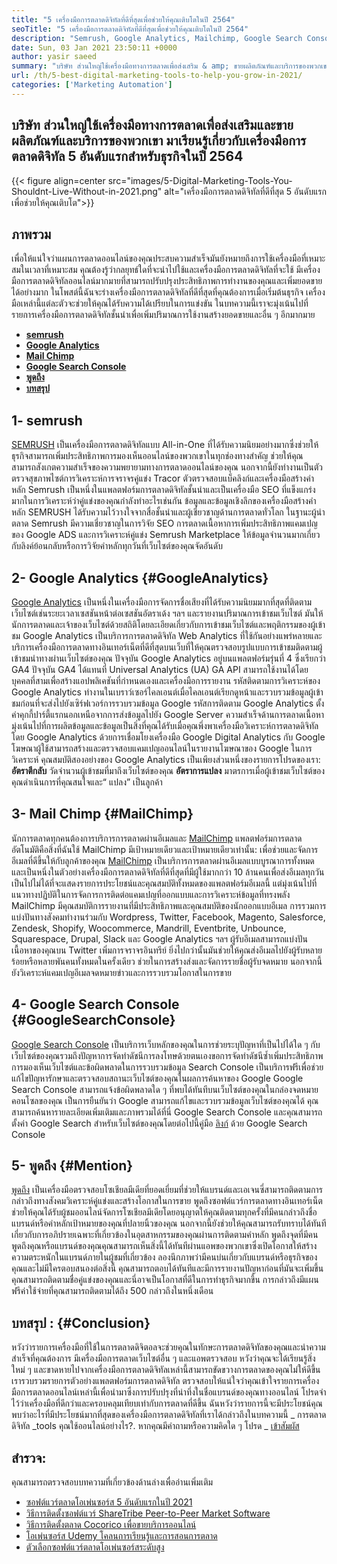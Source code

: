 ```yaml
---
title: "5 เครื่องมือการตลาดดิจิทัลที่ดีที่สุดเพื่อช่วยให้คุณเติบโตในปี 2564" 
seoTitle: "5 เครื่องมือการตลาดดิจิทัลที่ดีที่สุดเพื่อช่วยให้คุณเติบโตในปี 2564" 
description: "Semrush, Google Analytics, Mailchimp, Google Search Console และการกล่าวถึงเป็นเครื่องมือการตลาดดิจิทัลที่ดีที่สุดและมีประโยชน์มากที่สุดในการเติบโตทางธุรกิจ" 
date: Sun, 03 Jan 2021 23:50:11 +0000
author: yasir saeed
summary: "บริษัท ส่วนใหญ่ใช้เครื่องมือทางการตลาดเพื่อส่งเสริม & amp; ขายผลิตภัณฑ์และบริการของพวกเขา มาเรียนรู้เกี่ยวกับเครื่องมือการตลาดดิจิทัล 5 อันดับแรกสำหรับธุรกิจในปี 2564" 
url: /th/5-best-digital-marketing-tools-to-help-you-grow-in-2021/
categories: ['Marketing Automation']
---
```


## บริษัท ส่วนใหญ่ใช้เครื่องมือทางการตลาดเพื่อส่งเสริมและขายผลิตภัณฑ์และบริการของพวกเขา มาเรียนรู้เกี่ยวกับเครื่องมือการตลาดดิจิทัล 5 อันดับแรกสำหรับธุรกิจในปี 2564

{{< figure align=center src="images/5-Digital-Marketing-Tools-You-Shouldnt-Live-Without-in-2021.png" alt="เครื่องมือการตลาดดิจิทัลที่ดีที่สุด 5 อันดับแรกเพื่อช่วยให้คุณเติบโต">}}


##  **ภาพรวม**  
เพื่อให้แน่ใจว่าแผนการตลาดออนไลน์ของคุณประสบความสำเร็จมันยังหมายถึงการใช้เครื่องมือที่เหมาะสมในเวลาที่เหมาะสม คุณต้องรู้ว่ากลยุทธ์ใดที่จะนำไปใช้และเครื่องมือการตลาดดิจิทัลที่จะใช้ มีเครื่องมือการตลาดดิจิทัลออนไลน์มากมายที่สามารถปรับปรุงประสิทธิภาพการทำงานของคุณและเพิ่มยอดขายได้อย่างมาก ในโพสต์นี้ฉันจะร่างเครื่องมือการตลาดดิจิทัลที่ดีที่สุดที่คุณต้องการเมื่อเริ่มต้นธุรกิจ เครื่องมือเหล่านี้แต่ละตัวจะช่วยให้คุณได้รับความได้เปรียบในการแข่งขัน
ในบทความนี้เราจะมุ่งเน้นไปที่รายการเครื่องมือการตลาดดิจิทัลชั้นนำเพื่อเพิ่มปริมาณการใช้งานสร้างยอดขายและอื่น ๆ อีกมากมาย
*  **[semrush][1]**  
* [  **Google Analytics**  ][2]
* [  **Mail Chimp**  ][3]
* [  **Google Search Console**  ][4]
*  **[พูดถึง][5]**  
*  **[บทสรุป][6]**  

##  **1- semrush**  
[SEMRUSH][7] เป็นเครื่องมือการตลาดดิจิทัลแบบ All-in-One ที่ได้รับความนิยมอย่างมากซึ่งช่วยให้ธุรกิจสามารถเพิ่มประสิทธิภาพการมองเห็นออนไลน์ของพวกเขาในทุกช่องทางสำคัญ ช่วยให้คุณสามารถสังเกตความสำเร็จของความพยายามทางการตลาดออนไลน์ของคุณ นอกจากนี้ยังทำงานเป็นตัวตรวจสุขภาพไซต์การวิเคราะห์การจราจรคู่แข่ง Tracor ตัวตรวจสอบแบ็คลิงก์และเครื่องมือสร้างคำหลัก Semrush เป็นหนึ่งในแพลตฟอร์มการตลาดดิจิทัลชั้นนำและเป็นเครื่องมือ SEO ที่แข็งแกร่งมากในการวิเคราะห์ว่าคู่แข่งของคุณกำลังทำอะไรเช่นกัน
ข้อมูลและข้อมูลเชิงลึกของเครื่องมือสร้างคำหลัก SEMRUSH ได้รับความไว้วางใจจากสื่อชั้นนำและผู้เชี่ยวชาญด้านการตลาดทั่วโลก ในฐานะผู้นำตลาด Semrush มีความเชี่ยวชาญในการวิจัย SEO การตลาดเนื้อหาการเพิ่มประสิทธิภาพแคมเปญของ Google ADS และการวิเคราะห์คู่แข่ง Semrush Marketplace ให้ข้อมูลจำนวนมากเกี่ยวกับลิงค์ย้อนกลับหรือการวิจัยคำหลักทุกวันที่เว็บไซต์ของคุณจัดอันดับ

##  **2- Google Analytics**  {#GoogleAnalytics}

[Google Analytics][8] เป็นหนึ่งในเครื่องมือการจัดการชื่อเสียงที่ได้รับความนิยมมากที่สุดที่ติดตามเว็บไซต์เช่นระยะเวลาเซสชันหน้าต่อเซสชันอัตราเด้ง ฯลฯ และรายงานปริมาณการเข้าชมเว็บไซต์ มันให้นักการตลาดและเจ้าของเว็บไซต์ด้วยสถิติโดยละเอียดเกี่ยวกับการเข้าชมเว็บไซต์และพฤติกรรมของผู้เข้าชม Google Analytics เป็นบริการการตลาดดิจิทัล Web Analytics ที่ใช้กันอย่างแพร่หลายและบริการเครื่องมือการตลาดทางอินเทอร์เน็ตที่ดีที่สุดบนเว็บที่ให้คุณตรวจสอบรูปแบบการเข้าชมติดตามผู้เข้าชมนำทางผ่านเว็บไซต์ของคุณ
ปัจจุบัน Google Analytics อยู่บนแพลตฟอร์มรุ่นที่ 4 ซึ่งเรียกว่า GA4 ปัจจุบัน GA4 ได้แทนที่ Universal Analytics (UA) GA API สามารถใช้งานได้โดยบุคคลที่สามเพื่อสร้างแอปพลิเคชันที่กำหนดเองและเครื่องมือการรายงาน รหัสติดตามการวิเคราะห์ของ Google Analytics ทำงานในเบราว์เซอร์ไคลเอนต์เมื่อไคลเอนต์เรียกดูหน้าและรวบรวมข้อมูลผู้เข้าชมก่อนที่จะส่งไปยังเซิร์ฟเวอร์การรวบรวมข้อมูล Google รหัสการติดตาม Google Analytics ตั้งค่าคุกกี้ปาร์ตี้แรกนอกเหนือจากการส่งข้อมูลไปยัง Google Server ความสำเร็จด้านการตลาดเนื้อหามุ่งเน้นไปที่การผลิตข้อมูลและข้อมูลเป็นสิ่งที่คุณได้รับเมื่อคุณพึ่งพาเครื่องมือวิเคราะห์การตลาดดิจิทัลโดย Google Analytics
ด้วยการเชื่อมโยงเครื่องมือ Google Digital Analytics กับ Google โฆษณาผู้ใช้สามารถสร้างและตรวจสอบแคมเปญออนไลน์ในรายงานโฆษณาของ Google ในการวิเคราะห์ คุณสมบัติสองอย่างของ Google Analytics เป็นเพียงส่วนหนึ่งของรายการโปรดของเรา:
 **อัตราตีกลับ** วัดจำนวนผู้เข้าชมที่มาถึงเว็บไซต์ของคุณ
 **อัตราการแปลง** มาตรการเมื่อผู้เข้าชมเว็บไซต์ของคุณดำเนินการที่คุณสนใจและ“ แปลง” เป็นลูกค้า

##  **3- Mail Chimp**  {#MailChimp}

นักการตลาดทุกคนต้องการบริการการตลาดผ่านอีเมลและ [MailChimp][9] แพลตฟอร์มการตลาดอัตโนมัติคือสิ่งที่ฉันใช้ MailChimp มีเป้าหมายเดียวและเป้าหมายเดียวเท่านั้น: เพื่อช่วยและจัดการอีเมลที่ดีขึ้นให้กับลูกค้าของคุณ
[MailChimp][9] เป็นบริการการตลาดผ่านอีเมลแบบบูรณาการทั้งหมดและเป็นหนึ่งในตัวอย่างเครื่องมือการตลาดดิจิทัลที่ดีที่สุดที่มีผู้ใช้มากกว่า 10 ล้านคนเพื่อส่งอีเมลทุกวัน เป็นไปไม่ได้ที่จะแสดงรายการประโยชน์และคุณสมบัติทั้งหมดของแพลตฟอร์มอีเมลนี้ แต่มุ่งเน้นไปที่แนวทางปฏิบัติในการจัดการการติดต่อแคมเปญที่ออกแบบและการวิเคราะห์ข้อมูลที่ทรงพลัง
MailChimp มีคุณสมบัติการรายงานที่มีประสิทธิภาพและคุณสมบัติของนักออกแบบอีเมล การรวมการแบ่งปันทางสังคมทำงานร่วมกับ Wordpress, Twitter, Facebook, Magento, Salesforce, Zendesk, Shopify, Woocommerce, Mandrill, Eventbrite, Unbounce, Squarespace, Drupal, Slack และ Google Analytics ฯลฯ ผู้รับอีเมลสามารถแบ่งปันเนื้อหาของคุณบน Twitter เพิ่มการจราจรอินทรีย์
ยิ่งไปกว่านั้นมันช่วยให้คุณส่งอีเมลไปยังผู้รับหลายร้อยหรือหลายพันคนทั้งหมดในครั้งเดียว ช่วยในการสร้างส่งและจัดการรายชื่อผู้รับจดหมาย นอกจากนี้ยังวิเคราะห์แคมเปญอีเมลจดหมายข่าวและการรวบรวมโอกาสในการขาย

##  **4- Google Search Console**  {#GoogleSearchConsole}

[Google Search Console][10] เป็นบริการเว็บหลักของคุณในการช่วยระบุปัญหาที่เป็นไปได้ใด ๆ กับเว็บไซต์ของคุณรวมถึงปัญหาการจัดทำดัชนีการลงโทษด้วยตนเองขอการจัดทำดัชนีซ้ำเพิ่มประสิทธิภาพการมองเห็นเว็บไซต์และข้อผิดพลาดในการรวบรวมข้อมูล Search Console เป็นบริการฟรีเพื่อช่วยแก้ไขปัญหารักษาและตรวจสอบสถานะเว็บไซต์ของคุณในผลการค้นหาของ Google
Google Search Console สามารถแจ้งข้อผิดพลาดใด ๆ ที่พบได้ทันทีบนเว็บไซต์ของคุณในกล่องจดหมายคอนโซลของคุณ เป็นการยืนยันว่า Google สามารถแก้ไขและรวบรวมข้อมูลเว็บไซต์ของคุณได้ คุณสามารถค้นหารายละเอียดเพิ่มเติมและภาพรวมได้ที่นี่ Google Search Console และคุณสามารถตั้งค่า Google Search สำหรับเว็บไซต์ของคุณโดยต่อไปนี้คู่มือ [ลิงก์][10] ด้วย Google Search Console

##  **5- พูดถึง**  {#Mention}

[พูดถึง][11] เป็นเครื่องมือตรวจสอบโซเชียลมีเดียที่ยอดเยี่ยมที่ช่วยให้แบรนด์และเอเจนซี่สามารถติดตามการกล่าวถึงทางสังคมวิเคราะห์คู่แข่งและสร้างโอกาสในการขาย พูดถึงซอฟต์แวร์การตลาดทางอินเทอร์เน็ตช่วยให้คุณได้รับผู้ชมออนไลน์จัดการโซเชียลมีเดียโดยอนุญาตให้คุณติดตามทุกครั้งที่มีคนกล่าวถึงชื่อแบรนด์หรือคำหลักเป้าหมายของคุณที่ปลายนิ้วของคุณ
นอกจากนี้ยังช่วยให้คุณสามารถรับทราบได้ทันทีเกี่ยวกับการอภิปรายเฉพาะที่เกี่ยวข้องในอุตสาหกรรมของคุณผ่านการติดตามคำหลัก พูดถึงจุดที่มีคนพูดถึงคุณหรือแบรนด์ของคุณคุณสามารถเห็นสิ่งนี้ได้ทันทีผ่านแอพของพวกเขาซึ่งเปิดโอกาสให้สร้างความตระหนักในแบรนด์ภายในผู้ชมที่เกี่ยวข้อง
ลองนึกภาพว่ามีคนบ่นเกี่ยวกับแบรนด์หรือธุรกิจของคุณและไม่มีใครตอบสนองต่อสิ่งนี้ คุณสามารถตอบได้ทันทีและมีการรายงานปัญหาก่อนที่มันจะเพิ่มขึ้น คุณสามารถติดตามชื่อคู่แข่งของคุณและนี่อาจเป็นโอกาสที่ดีในการทำธุรกิจมากขึ้น การกล่าวถึงมีแผนฟรีค่าใช้จ่ายที่คุณสามารถติดตามได้ถึง 500 กล่าวถึงในหนึ่งเดือน

##  **บทสรุป**  : {#Conclusion}

หวังว่ารายการเครื่องมือที่ใช้ในการตลาดดิจิตอลจะช่วยคุณในทักษะการตลาดดิจิทัลของคุณและนำความสำเร็จที่คุณต้องการ มีเครื่องมือการตลาดเว็บไซต์อื่น ๆ และแอพตรวจสอบ หวังว่าคุณจะได้เรียนรู้สิ่งใหม่ ๆ และขาดหายไปจากเครื่องมือการตลาดดิจิทัลเหล่านี้สามารถขัดขวางการตลาดของคุณไม่ให้ดีขึ้น
เรารวบรวมรายการตัวอย่างแพลตฟอร์มการตลาดดิจิทัล ตรวจสอบให้แน่ใจว่าคุณเข้าใจรายการเครื่องมือการตลาดออนไลน์เหล่านี้เพื่อนำมาซึ่งการปรับปรุงที่น่าทึ่งในชื่อแบรนด์ของคุณทางออนไลน์ โปรดจำไว้ว่าเครื่องมือที่ดีกว่าและครอบคลุมเทียบเท่ากับการตลาดที่ดีขึ้น ฉันหวังว่ารายการนี้จะมีประโยชน์คุณพบว่าอะไรที่มีประโยชน์มากที่สุดของเครื่องมือการตลาดดิจิทัลที่เราได้กล่าวถึงในบทความนี้
_ การตลาดดิจิทัล _tools คุณใช้ออนไลน์อย่างไร?. หากคุณมีคำถามหรือความคิดใด ๆ โปรด _ [เข้า][12][สัมผัส][13]

## สำรวจ:
คุณสามารถตรวจสอบบทความที่เกี่ยวข้องด้านล่างเพื่ออ่านเพิ่มเติม
  * [ซอฟต์แวร์ตลาดโอเพ่นซอร์ส 5 อันดับแรกในปี 2021][14]
  * [วิธีการติดตั้งซอฟต์แวร์ ShareTribe Peer-to-Peer Market Software][15]
  * [วิธีการติดตั้งตลาด Cocorico เพื่อขายบริการออนไลน์][16]
  * [โอเพ่นซอร์ส Udemy โคลนการเรียนรู้และการสอนการตลาด][17]
  * [ตัวเลือกซอฟต์แวร์ตลาดโอเพ่นซอร์สระดับสูง][18]



 [1]: #SEMRush
 [2]: #GoogleAnalytics
 [3]: #MailChimp
 [4]: #GoogleSearchConsole
 [5]: #Mention
 [6]: #Conclusion
 [7]: https://www.semrush.com/
 [8]: https://analytics.google.com/
 [9]: https://mailchimp.com/
 [10]: https://search.google.com/search-console/about
 [11]: https://mention.com/en/
 [12]: mailto:yasir.saeed@aspose.com
 [13]: https://forum.containerize.com
 [14]: https://blog.containerize.com/marketplace/top-5-open-source-marketplace-software-in-2021/
 [15]: https://products.containerize.com/marketplace/sharetribe/
 [16]: https://products.containerize.com/marketplace/cocorico/
 [17]: https://products.containerize.com/marketplace/edurge/
 [18]: https://products.containerize.com/marketplace/
